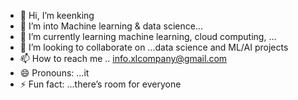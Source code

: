 - 👋 Hi, I’m keenking
- 👀 I’m into Machine learning & data science...
- 🌱 I’m currently learning machine learning, cloud computing, ...
- 💞️ I’m looking to collaborate on ...data science and ML/AI projects
- 📫 How to reach me .. info.xlcompany@gmail.com
- 😄 Pronouns: ...it
- ⚡ Fun fact: ...there’s room for everyone

<!---
 Let's talk data, let's talk models 😅
--->
